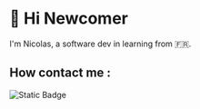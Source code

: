 # :wave: Hi Newcomer

I'm Nicolas, a software dev in learning from :fr:.


## How contact me :

![Static Badge](https://img.shields.io/badge/Linkedin-Link?logo=Linkedin&logoColor=black&labelColor=blue&color=grey&link=!%5BStatic%20Badge%5D(https%3A%2F%2Fimg.shields.io%2Fbadge%2FLinkedin%3Flogo%3DLinkedin%26logoColor%3DWhite%26color%3DBlue%26link%3Din%252Fnicolas-puchois-6921061b8))